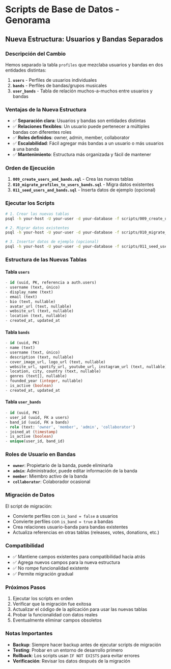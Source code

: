 # Scripts de Base de Datos - Genorama

## Nueva Estructura: Usuarios y Bandas Separados

### Descripción del Cambio

Hemos separado la tabla `profiles` que mezclaba usuarios y bandas en dos entidades distintas:

1. **`users`** - Perfiles de usuarios individuales
2. **`bands`** - Perfiles de bandas/grupos musicales
3. **`user_bands`** - Tabla de relación muchos-a-muchos entre usuarios y bandas

### Ventajas de la Nueva Estructura

- ✅ **Separación clara**: Usuarios y bandas son entidades distintas
- ✅ **Relaciones flexibles**: Un usuario puede pertenecer a múltiples bandas con diferentes roles
- ✅ **Roles definidos**: owner, admin, member, collaborator
- ✅ **Escalabilidad**: Fácil agregar más bandas a un usuario o más usuarios a una banda
- ✅ **Mantenimiento**: Estructura más organizada y fácil de mantener

### Orden de Ejecución

1. **`009_create_users_and_bands.sql`** - Crea las nuevas tablas
2. **`010_migrate_profiles_to_users_bands.sql`** - Migra datos existentes
3. **`011_seed_users_and_bands.sql`** - Inserta datos de ejemplo (opcional)

### Ejecutar los Scripts

```bash
# 1. Crear las nuevas tablas
psql -h your-host -U your-user -d your-database -f scripts/009_create_users_and_bands.sql

# 2. Migrar datos existentes
psql -h your-host -U your-user -d your-database -f scripts/010_migrate_profiles_to_users_bands.sql

# 3. Insertar datos de ejemplo (opcional)
psql -h your-host -U your-user -d your-database -f scripts/011_seed_users_and_bands.sql
```

### Estructura de las Nuevas Tablas

#### Tabla `users`

```sql
- id (uuid, PK, referencia a auth.users)
- username (text, único)
- display_name (text)
- email (text)
- bio (text, nullable)
- avatar_url (text, nullable)
- website_url (text, nullable)
- location (text, nullable)
- created_at, updated_at
```

#### Tabla `bands`

```sql
- id (uuid, PK)
- name (text)
- username (text, único)
- description (text, nullable)
- cover_image_url, logo_url (text, nullable)
- website_url, spotify_url, youtube_url, instagram_url (text, nullable)
- location, city, country (text, nullable)
- genres (text[], nullable)
- founded_year (integer, nullable)
- is_active (boolean)
- created_at, updated_at
```

#### Tabla `user_bands`

```sql
- id (uuid, PK)
- user_id (uuid, FK a users)
- band_id (uuid, FK a bands)
- role (text: 'owner', 'member', 'admin', 'collaborator')
- joined_at (timestamp)
- is_active (boolean)
- unique(user_id, band_id)
```

### Roles de Usuario en Bandas

- **`owner`**: Propietario de la banda, puede eliminarla
- **`admin`**: Administrador, puede editar información de la banda
- **`member`**: Miembro activo de la banda
- **`collaborator`**: Colaborador ocasional

### Migración de Datos

El script de migración:

- Convierte perfiles con `is_band = false` a usuarios
- Convierte perfiles con `is_band = true` a bandas
- Crea relaciones usuario-banda para bandas existentes
- Actualiza referencias en otras tablas (releases, votes, donations, etc.)

### Compatibilidad

- ✅ Mantiene campos existentes para compatibilidad hacia atrás
- ✅ Agrega nuevos campos para la nueva estructura
- ✅ No rompe funcionalidad existente
- ✅ Permite migración gradual

### Próximos Pasos

1. Ejecutar los scripts en orden
2. Verificar que la migración fue exitosa
3. Actualizar el código de la aplicación para usar las nuevas tablas
4. Probar la funcionalidad con datos reales
5. Eventualmente eliminar campos obsoletos

### Notas Importantes

- **Backup**: Siempre hacer backup antes de ejecutar scripts de migración
- **Testing**: Probar en un entorno de desarrollo primero
- **Rollback**: Los scripts usan `IF NOT EXISTS` para evitar errores
- **Verificación**: Revisar los datos después de la migración
